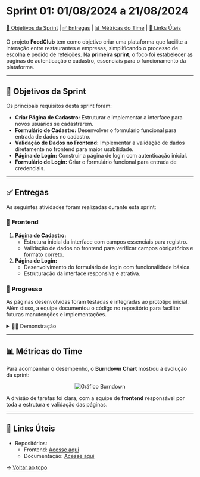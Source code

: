 # Sprint 01: 01/08/2024 a 21/08/2024

[🎯 Objetivos da Sprint](#objetivos) | [✅ Entregas](#entregas) | [📊 Métricas do Time](#metricas) | [🔗 Links Úteis](#links)

O projeto **FoodClub** tem como objetivo criar uma plataforma que facilite a interação entre restaurantes e empresas, simplificando o processo de escolha e pedido de refeições. Na **primeira sprint**, o foco foi estabelecer as páginas de autenticação e cadastro, essenciais para o funcionamento da plataforma.

---

## 🎯 Objetivos da Sprint
Os principais requisitos desta sprint foram:  
- **Criar Página de Cadastro:** Estruturar e implementar a interface para novos usuários se cadastrarem.  
- **Formulário de Cadastro:** Desenvolver o formulário funcional para entrada de dados no cadastro.  
- **Validação de Dados no Frontend:** Implementar a validação de dados diretamente no frontend para maior usabilidade.  
- **Página de Login:** Construir a página de login com autenticação inicial.  
- **Formulário de Login:** Criar o formulário funcional para entrada de credenciais.  

---

## ✅ Entregas
As seguintes atividades foram realizadas durante esta sprint:  

### 📌 **Frontend**
1. **Página de Cadastro:**  
   - Estrutura inicial da interface com campos essenciais para registro.  
   - Validação de dados no frontend para verificar campos obrigatórios e formato correto.  
2. **Página de Login:**  
   - Desenvolvimento do formulário de login com funcionalidade básica.  
   - Estruturação da interface responsiva e atrativa.  

### 📌 **Progresso**
As páginas desenvolvidas foram testadas e integradas ao protótipo inicial. Além disso, a equipe documentou o código no repositório para facilitar futuras manutenções e implementações.

<details>
   <summary>👨‍💻 Demonstração</summary>
   <img src="https://via.placeholder.com/800x400.png?text=Demo+do+Cadastro+e+Login" alt="Demonstração das páginas de Cadastro e Login">
</details>

---

## 📊 Métricas do Time
Para acompanhar o desempenho, o **Burndown Chart** mostrou a evolução da sprint:  

<div align="center">
    <img src="https://via.placeholder.com/800x400.png?text=Burndown+Chart" alt="Gráfico Burndown">
</div>

A divisão de tarefas foi clara, com a equipe de **frontend** responsável por toda a estrutura e validação das páginas.

---

## 🔗 Links Úteis
- Repositórios:  
  - Frontend: [Acesse aqui](#)  
  - Documentação: [Acesse aqui](#)

→ [Voltar ao topo](#topo)
